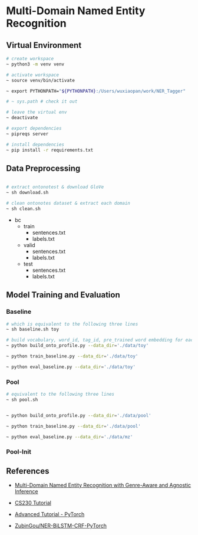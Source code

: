 
# Multi-Domain Named Entity Recognition


## Virtual Environment
```bash
# create workspace
~ python3 -m venv venv

# activate workspace
~ source venv/bin/activate

~ export PYTHONPATH="${PYTHONPATH}:/Users/wuxiaopan/work/NER_Tagger"

# ~ sys.path # check it out

# leave the virtual env
~ deactivate

# export dependencies
~ pipreqs server

# install dependencies
~ pip install -r requirements.txt
```


## Data Preprocessing

```bash

# extract ontonotest & download GloVe
~ sh download.sh

# clean ontonotes dataset & extract each domain
~ sh clean.sh
```

- bc
  - train
    - sentences.txt
    - labels.txt
  - valid
    - sentences.txt
    - labels.txt
  - test
    - sentences.txt
    - labels.txt



## Model Training and Evaluation

### Baseline

```bash
# which is equivalent to the following three lines
~ sh baseline.sh toy

# build vocabulary, word_id, tag_id, pre_trained word embedding for each domain
~ python build_onto_profile.py --data_dir='./data/toy'

~ python train_baseline.py --data_dir='./data/toy'

~ python eval_baseline.py --data_dir='./data/toy'
```

### Pool
```bash
# equivalent to the following three lines
~ sh pool.sh


~ python build_onto_profile.py --data_dir='./data/pool'

~ python train_baseline.py --data_dir='./data/pool'

~ python eval_baseline.py --data_dir='./data/mz'
```


### Pool-Init



## References

- [Multi-Domain Named Entity Recognition with Genre-Aware and Agnostic Inference](https://www.aclweb.org/anthology/2020.acl-main.750.pdf)


- [CS230 Tutorial](https://cs230.stanford.edu/blog/namedentity/)


- [Advanced Tutorial - PyTorch](https://pytorch.org/tutorials/beginner/nlp/advanced_tutorial.html)


- [ZubinGou/NER-BiLSTM-CRF-PyTorch](https://github.com/ZubinGou/NER-BiLSTM-CRF-PyTorch/tree/0146defefcc088b045016bafe5ea326fc52c7027)

